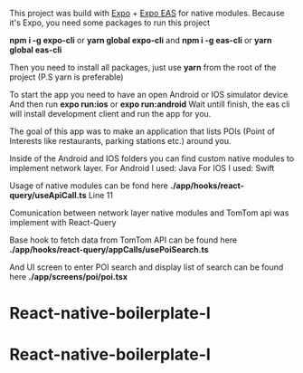 This project was build with [Expo](https://docs.expo.dev/) + [Expo EAS](https://expo.dev/eas)  for native modules.
Because it's Expo, you need some packages to run this project 

**npm i -g expo-cli** or **yarn global expo-cli**
and
**npm i -g eas-cli** or **yarn global eas-cli**

Then you need to install all packages, just use **yarn** from the root of the project
(P.S yarn is preferable)

To start the app you need to have an open Android or IOS simulator device
And then run **expo run:ios** or **expo run:android**
Wait untill finish, the eas cli will install development client and run the app for you.

The goal of this app was to make an application that lists POIs (Point of Interests like restaurants, parking stations etc.) around you.

Inside of the Android and IOS folders you can find custom native modules to implement network layer.
For Android I used: Java
For IOS I used: Swift

Usage of native modules can be fond here
**./app/hooks/react-query/useApiCall.ts**
Line 11

Comunication between network layer native modules and TomTom api was implement with React-Query 

Base hook to fetch data from TomTom API can be found here
**./app/hooks/react-query/appCalls/usePoiSearch.ts**

And UI screen to enter POI search and display list of search can be found here
**./app/screens/poi/poi.tsx**




# React-native-boilerplate-I
# React-native-boilerplate-I

